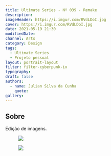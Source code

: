 ```yaml
---
title: Ultimate Series - Nº 039 - Remake
description:
imageHeader: https://i.imgur.com/RVdLDoI.jpg
cover: https://i.imgur.com/RVdLDoI.jpg
date: 2021-05-19 21:30
modifiedDate:
channel: Arts
category: Design
tags:
  - Ultimate Series
  - Projeto pessoal
layout: portrait-layout
filter: filter-cyberpunk-ix
typography:
draft: false
authors:
  - name: Julian Silva da Cunha
    quote:
gallery:
---
```


## Sobre

Edição de imagens.

<figure>
  <img src="https://i.imgur.com/RVdLDoI.jpg" className="max-w-none mx-auto block"/>
</figure>

<figure>
  <img src="https://i.imgur.com/t87LX2W.jpg" className="max-w-none mx-auto block"/>
</figure>
